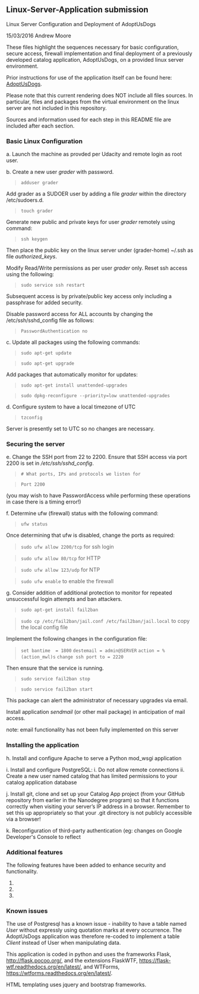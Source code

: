 ## Linux-Server-Application submission
Linux Server Configuration and Deployment of AdoptUsDogs

15/03/2016 Andrew Moore

These files highlight the sequences necessary for basic configuration, secure access, firewall implementation and final deployment of a previously developed catalog application, AdoptUsDogs, on a provided linux server environment.

Prior instructions for use of the application itself can be found here: [AdoptUsDogs](https://github.com/erooma/Catalog-Application).

Please note that this current rendering does NOT include all files sources. In particular, files and packages from the virtual environment on the linux server are not included in this repository.

Sources and information used for each step in this README file are included after each section.

### Basic Linux Configuration

a. Launch the machine as provded per Udacity and remote login as root user.

b. Create a new user *grader* with password.
 
 >`adduser grader`
 
Add grader as a SUDOER user by adding a file *grader* within the directory /etc/sudoers.d.
   
 >`touch grader`
 
Generate new public and private keys for user *grader* remotely using command:
 >`ssh keygen`

Then place the public key on the linux server under (grader-home) ~/.ssh as file *authorized_keys*.

Modify Read/Write permissions as per user *grader* only.
Reset ssh access using the following:

 >`sudo service ssh restart`

Subsequent access is by private/public key access only including a passphrase for added security.

Disable password access for ALL accounts by changing the /etc/ssh/sshd_config file as follows:

 >`PasswordAuthentication no`
 
c. Update all packages using the following commands:

 >`sudo apt-get update`

 >`sudo apt-get upgrade`

Add packages that automatically monitor for updates:

>`sudo apt-get install unattended-upgrades`

>`sudo dpkg-reconfigure --priority=low unattended-upgrades`


d. Configure system to have a local timezone of UTC

>`tzconfig`

Server is presently set to UTC so no changes are necessary.

### Securing the server

e. Change the SSH port from 22 to 2200. Ensure that SSH access via port 2200 is set in */etc/ssh/sshd_config*.

>`# What ports, IPs and protocols we listen for`

>`Port 2200`

(you may wish to have PasswordAccess while performing these operations in case there is a timing error!)

f. Determine ufw (firewall) status with the following command:

>`ufw status`

Once determining that ufw is disabled, change the ports as required:

>`sudo ufw allow 2200/tcp` for ssh login

>`sudo ufw allow 80/tcp` for HTTP

>`sudo ufw allow 123/udp` for NTP

>`sudo ufw enable` to enable the firewall

g. Consider addition of additional protection to monitor for repeated unsuccessful login attempts and ban attackers.

>`sudo apt-get install fail2ban`

>`sudo cp /etc/fail2ban/jail.conf /etc/fail2ban/jail.local` to copy the local config file

Implement the following changes in the configuration file: 

>`set bantime  = 1800`
>`destemail = admin@SERVER` 
> `action = %(action_mwl)s`
>`change ssh port to = 2220` 

Then ensure that the service is running.
  
>`sudo service fail2ban stop`

>`sudo service fail2ban start`


This package can alert the administrator of necessary upgrades via email.

Install application *sendmail* (or other mail package) in anticipation of mail access.

note: email functionality has not been fully implemented on this server


### Installing the application

h. Install and configure Apache to serve a Python mod_wsgi application

i. Install and configure PostgreSQL:
   i. Do not allow remote connections
   ii. Create a new user named catalog that has limited permissions to your catalog application database
   
j. Install git, clone and set up your Catalog App project (from your GitHub
repository from earlier in the Nanodegree program) so that it functions correctly
when visiting your server’s IP address in a browser. Remember to set this up
appropriately so that your .git directory is not publicly accessible via a browser!

k. Reconfiguration of third-party authentication (eg: changes on Google Developer's Console to reflect 

### Additional features

The following features have been added to enhance security and functionality.

1.
2.
3.



### Known issues

The use of Postgresql has a known issue - inability to have a table named *User* without expressly using quotation marks at every occurrence. The AdoptUsDogs application was therefore re-coded to implement a table *Client* instead of User when manipulating data.


This application is coded in python and uses the frameworks Flask, 
http://flask.pocoo.org/, and the extensions FlaskWTF, 
https://flask-wtf.readthedocs.org/en/latest/, and WTForms, 
https://wtforms.readthedocs.org/en/latest/.

HTML templating uses jquery and bootstrap frameworks.
